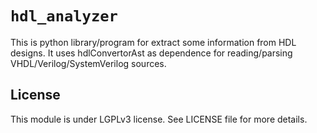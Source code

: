 # `hdl_analyzer`

This is python library/program for extract some information from HDL designs.
It uses hdlConvertorAst as dependence for reading/parsing VHDL/Verilog/SystemVerilog sources.

## License

This module is under LGPLv3 license. See LICENSE file for more details.


